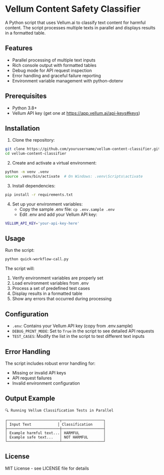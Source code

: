 # Vellum Content Safety Classifier

A Python script that uses Vellum.ai to classify text content for harmful content. The script processes multiple texts in parallel and displays results in a formatted table.

## Features

- Parallel processing of multiple text inputs
- Rich console output with formatted tables
- Debug mode for API request inspection
- Error handling and graceful failure reporting
- Environment variable management with python-dotenv

## Prerequisites

- Python 3.8+
- Vellum API key (get one at https://app.vellum.ai/api-keys#keys)

## Installation

1. Clone the repository:
```bash
git clone https://github.com/yourusername/vellum-content-classifier.git
cd vellum-content-classifier
```

2. Create and activate a virtual environment:
```bash
python -m venv .venv
source .venv/bin/activate  # On Windows: .venv\Scripts\activate
```

3. Install dependencies:
```bash
pip install -r requirements.txt
```

4. Set up your environment variables:
   - Copy the sample .env file: `cp .env.sample .env`
   - Edit .env and add your Vellum API key:
```bash
VELLUM_API_KEY='your-api-key-here'
```

## Usage

Run the script:
```bash
python quick-workflow-call.py
```

The script will:
1. Verify environment variables are properly set
2. Load environment variables from .env
3. Process a set of predefined test cases
4. Display results in a formatted table
5. Show any errors that occurred during processing

## Configuration

- `.env`: Contains your Vellum API key (copy from .env.sample)
- `DEBUG_PRINT_MODE`: Set to `True` in the script to see detailed API requests
- `TEST_CASES`: Modify the list in the script to test different text inputs

## Error Handling

The script includes robust error handling for:
- Missing or invalid API keys
- API request failures
- Invalid environment configuration

## Output Example

```
🔍 Running Vellum Classification Tests in Parallel

┌────────────────────────┬───────────────────┐
│ Input Text            │ Classification     │
├────────────────────────┼───────────────────┤
│ Example harmful text...│ HARMFUL           │
│ Example safe text...   │ NOT HARMFUL       │
└────────────────────────┴───────────────────┘
```

## License

MIT License - see LICENSE file for details
